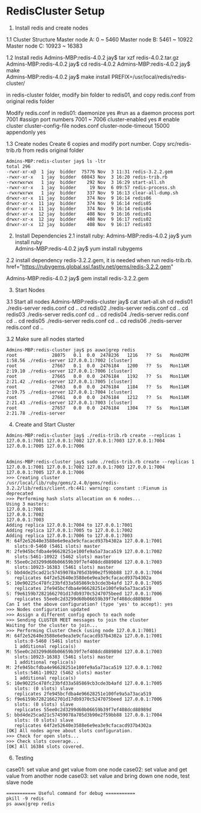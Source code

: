 # RedisCluster Setup

1. Install redis and create nodes

1.1 Cluster Structure
Master node A: 0 ~ 5460
Master node B: 5461 ~ 10922
Master node C: 10923 ~ 16383

1.2 Install redis
Admins-MBP:redis-4.0.2 jay$ tar xzf redis-4.0.2.tar.gz  
Admins-MBP:redis-4.0.2 jay$ cd redis-4.0.2 
Admins-MBP:redis-4.0.2 jay$ make  
Admins-MBP:redis-4.0.2 jay$ make install PREFIX=/usr/local/redis/redis-cluster/

in redis-cluster folder, modify bin folder to redis01, and copy redis.conf from original redis folder



Modify redis.conf in redis01:
 		daemonize yes #run as a daemon process
        port 7001 #assign port numbers 7001 ~ 7006
        cluster-enabled yes # enable cluster
        cluster-config-file nodes.conf
        cluster-node-timeout 15000
        appendonly yes

1.3 Create nodes
Create 6 copies and modify port number.
Copy src/redis-trib.rb from redis original folder

```
Admins-MBP:redis-cluster jay$ ls -ltr
total 296
-rwxr-xr-x@  1 jay  bidder  75776 Nov  3 11:31 redis-3.2.2.gem
-rwxr-xr-x   1 jay  bidder  60843 Nov  3 16:20 redis-trib.rb
-rwxrwxrwx   1 jay  bidder    292 Nov  3 16:29 start-all.sh
-rwxr-xr-x   1 jay  bidder     19 Nov  6 09:57 redis-process.sh
-rwxrwxrwx   1 jay  bidder    337 Nov  9 16:13 clear-all-dump.sh
drwxr-xr-x  11 jay  bidder    374 Nov  9 16:14 redis06
drwxr-xr-x  11 jay  bidder    374 Nov  9 16:14 redis05
drwxr-xr-x  11 jay  bidder    374 Nov  9 16:14 redis04
drwxr-xr-x  12 jay  bidder    408 Nov  9 16:16 redis01
drwxr-xr-x  12 jay  bidder    408 Nov  9 16:17 redis02
drwxr-xr-x  12 jay  bidder    408 Nov  9 16:17 redis03
```

2. Install Dependencies
2.1 install ruby:
Admins-MBP:redis-4.0.2 jay$ yum install ruby  
Admins-MBP:redis-4.0.2 jay$ yum install rubygems
 
2.2 install dependency redis-3.2.2.gem, it is needed when run redis-trib.rb.
href="https://rubygems.global.ssl.fastly.net/gems/redis-3.2.2.gem"

Admins-MBP:redis-4.0.2 jay$ gem install redis-3.2.2.gem  


3. Start Nodes

3.1 Start all nodes
Admins-MBP:redis-cluster jay$ cat start-all.sh
cd redis01
./redis-server redis.conf
cd ..
cd redis02
./redis-server redis.conf
cd ..
cd redis03
./redis-server redis.conf
cd ..
cd redis04
./redis-server redis.conf
cd ..
cd redis05
./redis-server redis.conf
cd ..
cd redis06
./redis-server redis.conf
cd ..

3.2 Make sure all nodes started
```
Admins-MBP:redis-cluster jay$ ps auwx|grep redis
root             28075   0.1  0.0  2478236   1216   ??  Ss   Mon02PM   1:58.56 ./redis-server 127.0.0.1:7002 [cluster]
root             27667   0.1  0.0  2476184   1200   ??  Ss   Mon11AM   2:19.10 ./redis-server 127.0.0.1:7006 [cluster]
root             27665   0.0  0.0  2476184   1192   ??  Ss   Mon11AM   2:21.42 ./redis-server 127.0.0.1:7005 [cluster]
root             27663   0.0  0.0  2476184   1184   ??  Ss   Mon11AM   2:19.75 ./redis-server 127.0.0.1:7004 [cluster]
root             27661   0.0  0.0  2476184   1212   ??  Ss   Mon11AM   2:21.43 ./redis-server 127.0.0.1:7003 [cluster]
root             27657   0.0  0.0  2476184   1304   ??  Ss   Mon11AM   2:21.78 ./redis-server 
```


4. Create and Start Cluster

```
Admins-MBP:redis-cluster jay$ ./redis-trib.rb create --replicas 1 127.0.0.1:7001 127.0.0.1:7002 127.0.0.1:7003 127.0.0.1:7004 127.0.0.1:7005 127.0.0.1:7006 


Admins-MBP:redis-cluster jay$ sudo ./redis-trib.rb create --replicas 1 127.0.0.1:7001 127.0.0.1:7002 127.0.0.1:7003 127.0.0.1:7004 127.0.0.1:7005 127.0.0.1:7006
>>> Creating cluster
/usr/local/lib/ruby/gems/2.4.0/gems/redis-3.2.2/lib/redis/client.rb:441: warning: constant ::Fixnum is deprecated
>>> Performing hash slots allocation on 6 nodes...
Using 3 masters:
127.0.0.1:7001
127.0.0.1:7002
127.0.0.1:7003
Adding replica 127.0.0.1:7004 to 127.0.0.1:7001
Adding replica 127.0.0.1:7005 to 127.0.0.1:7002
Adding replica 127.0.0.1:7006 to 127.0.0.1:7003
M: 64f2e52640e3588e6e9ea3e9cfacacd937b4302a 127.0.0.1:7001
   slots:0-5460 (5461 slots) master
M: 2fe945bcfdba4e96628251e100fe9a5a73aca519 127.0.0.1:7002
   slots:5461-10922 (5462 slots) master
M: 55ee0c2d3299d60b06659b39f7ef408dcd88989d 127.0.0.1:7003
   slots:10923-16383 (5461 slots) master
S: bbd4de25cad21c57459078a705d3b90e2f59bb88 127.0.0.1:7004
   replicates 64f2e52640e3588e6e9ea3e9cfacacd937b4302a
S: 10e90225c478fc23bfd33a585869cb3cde3b4afd 127.0.0.1:7005
   replicates 2fe945bcfdba4e96628251e100fe9a5a73aca519
S: f9e6159b72821662701d17db9370c5247075beed 127.0.0.1:7006
   replicates 55ee0c2d3299d60b06659b39f7ef408dcd88989d
Can I set the above configuration? (type 'yes' to accept): yes
>>> Nodes configuration updated
>>> Assign a different config epoch to each node
>>> Sending CLUSTER MEET messages to join the cluster
Waiting for the cluster to join...
>>> Performing Cluster Check (using node 127.0.0.1:7001)
M: 64f2e52640e3588e6e9ea3e9cfacacd937b4302a 127.0.0.1:7001
   slots:0-5460 (5461 slots) master
   1 additional replica(s)
M: 55ee0c2d3299d60b06659b39f7ef408dcd88989d 127.0.0.1:7003
   slots:10923-16383 (5461 slots) master
   1 additional replica(s)
M: 2fe945bcfdba4e96628251e100fe9a5a73aca519 127.0.0.1:7002
   slots:5461-10922 (5462 slots) master
   1 additional replica(s)
S: 10e90225c478fc23bfd33a585869cb3cde3b4afd 127.0.0.1:7005
   slots: (0 slots) slave
   replicates 2fe945bcfdba4e96628251e100fe9a5a73aca519
S: f9e6159b72821662701d17db9370c5247075beed 127.0.0.1:7006
   slots: (0 slots) slave
   replicates 55ee0c2d3299d60b06659b39f7ef408dcd88989d
S: bbd4de25cad21c57459078a705d3b90e2f59bb88 127.0.0.1:7004
   slots: (0 slots) slave
   replicates 64f2e52640e3588e6e9ea3e9cfacacd937b4302a
[OK] All nodes agree about slots configuration.
>>> Check for open slots...
>>> Check slots coverage...
[OK] All 16384 slots covered.
```



6. Testing

case01: set value and get value from one node
case02: set value and get value from another node
case03: set value and bring down one node, test slave node   



```
=========== Useful command for debug ===========
pkill -9 redis  
ps auwx|grep redis
```




